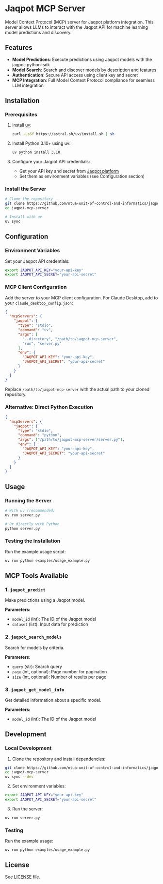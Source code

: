 # Jaqpot MCP Server

Model Context Protocol (MCP) server for Jaqpot platform integration. This server allows LLMs to interact with the Jaqpot API for machine learning model predictions and discovery.

## Features

- **Model Predictions**: Execute predictions using Jaqpot models with the jaqpot-python-sdk
- **Model Search**: Search and discover models by description and features
- **Authentication**: Secure API access using client key and secret
- **MCP Integration**: Full Model Context Protocol compliance for seamless LLM integration

## Installation

### Prerequisites

1. Install [uv](https://docs.astral.sh/uv/getting-started/installation/):
   ```bash
   curl -LsSf https://astral.sh/uv/install.sh | sh
   ```

2. Install Python 3.10+ using uv:
   ```bash
   uv python install 3.10
   ```

3. Configure your Jaqpot API credentials:
   - Get your API key and secret from [Jaqpot platform](https://app.jaqpot.org)
   - Set them as environment variables (see Configuration section)

### Install the Server

```bash
# Clone the repository
git clone https://github.com/ntua-unit-of-control-and-informatics/jaqpot-mcp-server.git
cd jaqpot-mcp-server

# Install with uv
uv sync
```

## Configuration

### Environment Variables

Set your Jaqpot API credentials:

```bash
export JAQPOT_API_KEY="your-api-key"
export JAQPOT_API_SECRET="your-api-secret"
```

### MCP Client Configuration

Add the server to your MCP client configuration. For Claude Desktop, add to your `claude_desktop_config.json`:

```json
{
  "mcpServers": {
    "jaqpot": {
      "type": "stdio",
      "command": "uv",
      "args": [
        "--directory", "/path/to/jaqpot-mcp-server",
        "run", "server.py"
      ],
      "env": {
        "JAQPOT_API_KEY": "your-api-key",
        "JAQPOT_API_SECRET": "your-api-secret"
      }
    }
  }
}
```

Replace `/path/to/jaqpot-mcp-server` with the actual path to your cloned repository.

### Alternative: Direct Python Execution

```json
{
  "mcpServers": {
    "jaqpot": {
      "type": "stdio",
      "command": "python",
      "args": ["/path/to/jaqpot-mcp-server/server.py"],
      "env": {
        "JAQPOT_API_KEY": "your-api-key",
        "JAQPOT_API_SECRET": "your-api-secret"
      }
    }
  }
}
```

## Usage

### Running the Server

```bash
# With uv (recommended)
uv run server.py

# Or directly with Python
python server.py
```

### Testing the Installation

Run the example usage script:

```bash
uv run python examples/usage_example.py
```

## MCP Tools Available

### 1. `jaqpot_predict`
Make predictions using a Jaqpot model.

**Parameters:**
- `model_id` (int): The ID of the Jaqpot model
- `dataset` (list): Input data for prediction

### 2. `jaqpot_search_models`
Search for models by criteria.

**Parameters:**
- `query` (str): Search query
- `page` (int, optional): Page number for pagination
- `size` (int, optional): Number of results per page

### 3. `jaqpot_get_model_info`
Get detailed information about a specific model.

**Parameters:**
- `model_id` (int): The ID of the Jaqpot model

## Development

### Local Development

1. Clone the repository and install dependencies:
```bash
git clone https://github.com/ntua-unit-of-control-and-informatics/jaqpot-mcp-server.git
cd jaqpot-mcp-server
uv sync --dev
```

2. Set environment variables:
```bash
export JAQPOT_API_KEY="your-api-key"
export JAQPOT_API_SECRET="your-api-secret"
```

3. Run the server:
```bash
uv run server.py
```

### Testing

Run the example usage:
```bash
uv run python examples/usage_example.py
```


## License

See [LICENSE](LICENSE) file.